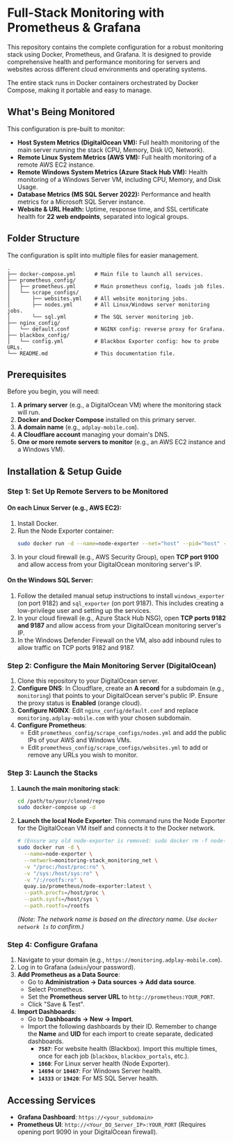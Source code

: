 # Full-Stack Monitoring with Prometheus & Grafana

This repository contains the complete configuration for a robust monitoring stack using Docker, Prometheus, and Grafana. It is designed to provide comprehensive health and performance monitoring for servers and websites across different cloud environments and operating systems.

The entire stack runs in Docker containers orchestrated by Docker Compose, making it portable and easy to manage.

## What's Being Monitored

This configuration is pre-built to monitor:
* **Host System Metrics (DigitalOcean VM):** Full health monitoring of the main server running the stack (CPU, Memory, Disk I/O, Network).
* **Remote Linux System Metrics (AWS VM):** Full health monitoring of a remote AWS EC2 instance.
* **Remote Windows System Metrics (Azure Stack Hub VM):** Health monitoring of a Windows Server VM, including CPU, Memory, and Disk Usage.
* **Database Metrics (MS SQL Server 2022):** Performance and health metrics for a Microsoft SQL Server instance.
* **Website & URL Health:** Uptime, response time, and SSL certificate health for **22 web endpoints**, separated into logical groups.

## Folder Structure

The configuration is split into multiple files for easier management.

```
.
├── docker-compose.yml      # Main file to launch all services.
├── prometheus_config/
│   ├── prometheus.yml      # Main prometheus config, loads job files.
│   └── scrape_configs/
│       ├── websites.yml    # All website monitoring jobs.
│       ├── nodes.yml       # All Linux/Windows server monitoring jobs.
│       └── sql.yml         # The SQL server monitoring job.
├── nginx_config/
│   └── default.conf        # NGINX config: reverse proxy for Grafana.
├── blackbox_config/
│   └── config.yml          # Blackbox Exporter config: how to probe URLs.
└── README.md               # This documentation file.
```

## Prerequisites

Before you begin, you will need:
1.  **A primary server** (e.g., a DigitalOcean VM) where the monitoring stack will run.
2.  **Docker and Docker Compose** installed on this primary server.
3.  **A domain name** (e.g., `adplay-mobile.com`).
4.  **A Cloudflare account** managing your domain's DNS.
5.  **One or more remote servers to monitor** (e.g., an AWS EC2 instance and a Windows VM).

## Installation & Setup Guide

### Step 1: Set Up Remote Servers to be Monitored

#### On each Linux Server (e.g., AWS EC2):
1.  Install Docker.
2.  Run the Node Exporter container:
    ```bash
    sudo docker run -d --name=node-exporter --net="host" --pid="host" -v "/:/host:ro,rslave" quay.io/prometheus/node-exporter:latest --path.rootfs=/host
    ```
3.  In your cloud firewall (e.g., AWS Security Group), open **TCP port 9100** and allow access from your DigitalOcean monitoring server's IP.

#### On the Windows SQL Server:
1.  Follow the detailed manual setup instructions to install `windows_exporter` (on port 9182) and `sql_exporter` (on port 9187). This includes creating a low-privilege user and setting up the services.
2.  In your cloud firewall (e.g., Azure Stack Hub NSG), open **TCP ports 9182 and 9187** and allow access from your DigitalOcean monitoring server's IP.
3.  In the Windows Defender Firewall on the VM, also add inbound rules to allow traffic on TCP ports 9182 and 9187.

### Step 2: Configure the Main Monitoring Server (DigitalOcean)

1.  Clone this repository to your DigitalOcean server.
2.  **Configure DNS**: In Cloudflare, create an **A record** for a subdomain (e.g., `monitoring`) that points to your DigitalOcean server's public IP. Ensure the proxy status is **Enabled** (orange cloud).
3.  **Configure NGINX**: Edit `nginx_config/default.conf` and replace `monitoring.adplay-mobile.com` with your chosen subdomain.
4.  **Configure Prometheus**:
    * Edit `prometheus_config/scrape_configs/nodes.yml` and add the public IPs of your AWS and Windows VMs.
    * Edit `prometheus_config/scrape_configs/websites.yml` to add or remove any URLs you wish to monitor.

### Step 3: Launch the Stacks

1.  **Launch the main monitoring stack**:
    ```bash
    cd /path/to/your/cloned/repo
    sudo docker-compose up -d
    ```
2.  **Launch the local Node Exporter**: This command runs the Node Exporter for the DigitalOcean VM itself and connects it to the Docker network.
    ```bash
    # (Ensure any old node-exporter is removed: sudo docker rm -f node-exporter)
    sudo docker run -d \
      --name=node-exporter \
      --network=monitoring-stack_monitoring_net \
      -v "/proc:/host/proc:ro" \
      -v "/sys:/host/sys:ro" \
      -v "/:/rootfs:ro" \
      quay.io/prometheus/node-exporter:latest \
      --path.procfs=/host/proc \
      --path.sysfs=/host/sys \
      --path.rootfs=/rootfs
    ```
    *(Note: The network name is based on the directory name. Use `docker network ls` to confirm.)*

### Step 4: Configure Grafana

1.  Navigate to your domain (e.g., `https://monitoring.adplay-mobile.com`).
2.  Log in to Grafana (`admin`/your password).
3.  **Add Prometheus as a Data Source**:
    * Go to **Administration -> Data sources -> Add data source**.
    * Select Prometheus.
    * Set the **Prometheus server URL** to `http://prometheus:YOUR_PORT`.
    * Click "Save & Test".
4.  **Import Dashboards**:
    * Go to **Dashboards -> New -> Import**.
    * Import the following dashboards by their ID. Remember to change the **Name** and **UID** for each import to create separate, dedicated dashboards.
        * **`7587`**: For website health (Blackbox). Import this multiple times, once for each job (`blackbox`, `blackbox_portals`, etc.).
        * **`1860`**: For Linux server health (Node Exporter).
        * **`14694`** or **`10467`**: For Windows Server health.
        * **`14333`** or **`19420`**: For MS SQL Server health.

## Accessing Services
* **Grafana Dashboard**: `https://<your_subdomain>`
* **Prometheus UI**: `http://<Your_DO_Server_IP>:YOUR_PORT` (Requires opening port 9090 in your DigitalOcean firewall).